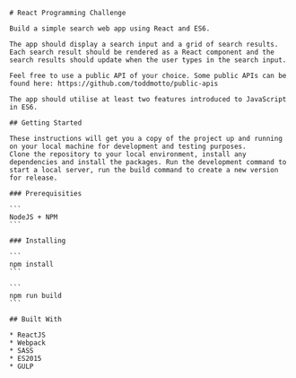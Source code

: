 	# React Programming Challenge

	Build a simple search web app using React and ES6. 

	The app should display a search input and a grid of search results. Each search result should be rendered as a React component and the search results should update when the user types in the search input.

	Feel free to use a public API of your choice. Some public APIs can be found here: https://github.com/toddmotto/public-apis

	The app should utilise at least two features introduced to JavaScript in ES6.

	## Getting Started

	These instructions will get you a copy of the project up and running on your local machine for development and testing purposes.
	Clone the repository to your local environment, install any dependencies and install the packages. Run the development command to start a local server, run the build command to create a new version for release.

	### Prerequisities

	```
	NodeJS + NPM
	```

	### Installing

	```
	npm install
	```

	```
	npm run build
	```

	## Built With

	* ReactJS
	* Webpack
	* SASS
	* ES2015
	* GULP